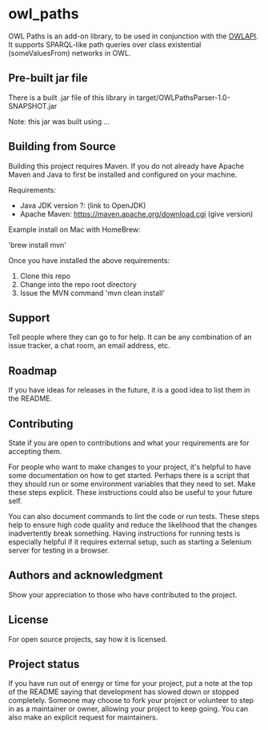 # owl_paths

OWL Paths is an add-on library, to be used in conjunction with the [OWLAPI](https://owlcs.github.io/owlapi/). It supports SPARQL-like path queries over class existential (someValuesFrom) networks in OWL.

## Pre-built jar file

There is a built .jar file of this library in target/OWLPathsParser-1.0-SNAPSHOT.jar

Note: this jar was built using ...

## Building from Source

Building this project requires Maven. If you do not already have Apache Maven and Java to first be installed and configured on your machine.

Requirements:
* Java JDK version ?: (link to OpenJDK)
* Apache Maven: https://maven.apache.org/download.cgi (give version)

Example install on Mac with HomeBrew:

'brew install mvn'

Once you have installed the above requirements:

1. Clone this repo
2. Change into the repo root directory
3. Issue the MVN command 'mvn clean install'


## Support
Tell people where they can go to for help. It can be any combination of an issue tracker, a chat room, an email address, etc.

## Roadmap
If you have ideas for releases in the future, it is a good idea to list them in the README.

## Contributing
State if you are open to contributions and what your requirements are for accepting them.

For people who want to make changes to your project, it's helpful to have some documentation on how to get started. Perhaps there is a script that they should run or some environment variables that they need to set. Make these steps explicit. These instructions could also be useful to your future self.

You can also document commands to lint the code or run tests. These steps help to ensure high code quality and reduce the likelihood that the changes inadvertently break something. Having instructions for running tests is especially helpful if it requires external setup, such as starting a Selenium server for testing in a browser.

## Authors and acknowledgment
Show your appreciation to those who have contributed to the project.

## License
For open source projects, say how it is licensed.

## Project status
If you have run out of energy or time for your project, put a note at the top of the README saying that development has slowed down or stopped completely. Someone may choose to fork your project or volunteer to step in as a maintainer or owner, allowing your project to keep going. You can also make an explicit request for maintainers.
